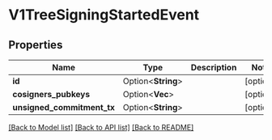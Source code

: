 # V1TreeSigningStartedEvent

## Properties

| Name                       | Type                    | Description | Notes      |
| -------------------------- | ----------------------- | ----------- | ---------- |
| **id**                     | Option<**String**>      |             | [optional] |
| **cosigners_pubkeys**      | Option<**Vec<String>**> |             | [optional] |
| **unsigned_commitment_tx** | Option<**String**>      |             | [optional] |

[[Back to Model list]](../README.md#documentation-for-models) [[Back to API list]](../README.md#documentation-for-api-endpoints) [[Back to README]](../README.md)
